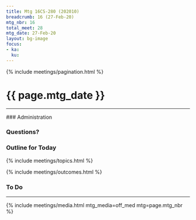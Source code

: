 ```yaml
---
title: Mtg 16CS-280 (202010)
breadcrumb: 16 (27-Feb-20)
mtg_nbr: 16
total_meet: 28
mtg_date: 27-Feb-20
layout: bg-image
focus:
- ka:
  ku:
---
```

{% include meetings/pagination.html %}
<h1 class="text-center">{{ page.mtg_date }}</h1>
<hr />
### Administration

### Questions?

### Outline for Today

{% include meetings/topics.html %}

{% include meetings/outcomes.html %}

### To Do

<hr />
{% include meetings/media.html mtg_media=off_med mtg=page.mtg_nbr %}
